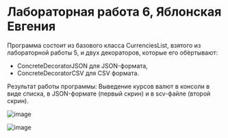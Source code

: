 # Лабораторная работа 6, Яблонская Евгения

Программа состоит из базового класса CurrenciesList, взятого из лабораторной работы 5, и двух декораторов, которые его обёртывают:
- ConcreteDecoratorJSON для JSON-формата,
- ConcreteDecoratorCSV для CSV формата.

Результат работы программы:
Выведение курсов валют в консоли в виде списка, в JSON-формате (первый скрин) и в scv-файле (второй скрин).

![image](https://github.com/user-attachments/assets/115aae0f-fd92-406e-8632-777bccf6ceb8)

![image](https://github.com/user-attachments/assets/bc534180-c9e3-465e-b61b-bf0020f702bd)
